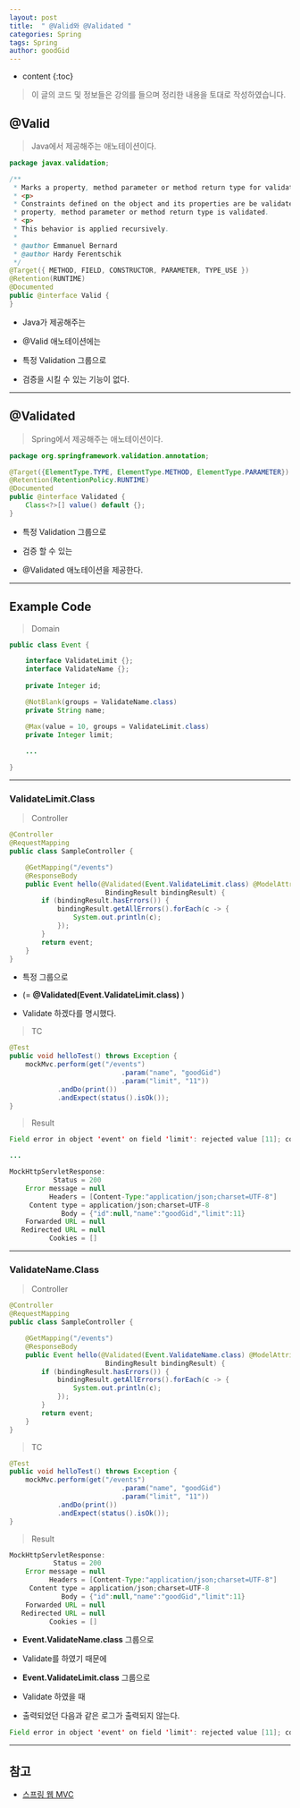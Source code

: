 ```yaml
---
layout: post
title:  " @Valid와 @Validated "
categories: Spring
tags: Spring
author: goodGid
---
```

* content
{:toc}

> 이 글의 코드 및 정보들은 강의를 들으며 정리한 내용을 토대로 작성하였습니다.

## @Valid

> Java에서 제공해주는 애노테이션이다.

``` java
package javax.validation;

/**
 * Marks a property, method parameter or method return type for validation cascading.
 * <p>
 * Constraints defined on the object and its properties are be validated when the
 * property, method parameter or method return type is validated.
 * <p>
 * This behavior is applied recursively.
 *
 * @author Emmanuel Bernard
 * @author Hardy Ferentschik
 */
@Target({ METHOD, FIELD, CONSTRUCTOR, PARAMETER, TYPE_USE })
@Retention(RUNTIME)
@Documented
public @interface Valid {
}
```
* Java가 제공해주는 

* @Valid 애노테이션에는 

* 특정 Validation 그룹으로 

* 검증을 시킬 수 있는 기능이 없다.









---

## @Validated

>  Spring에서 제공해주는 애노테이션이다.

``` java
package org.springframework.validation.annotation;

@Target({ElementType.TYPE, ElementType.METHOD, ElementType.PARAMETER})
@Retention(RetentionPolicy.RUNTIME)
@Documented
public @interface Validated {
    Class<?>[] value() default {};
}
```

* 특정 Validation 그룹으로

* 검증 할 수 있는

* @Validated 애노테이션을 제공한다.


---

## Example Code

> Domain

``` java
public class Event {

    interface ValidateLimit {};
    interface ValidateName {};
    
    private Integer id;

    @NotBlank(groups = ValidateName.class)
    private String name;

    @Max(value = 10, groups = ValidateLimit.class)
    private Integer limit;
    
    ...

}
```

---

### ValidateLimit.Class

> Controller 

``` java
@Controller
@RequestMapping
public class SampleController {

    @GetMapping("/events")
    @ResponseBody
    public Event hello(@Validated(Event.ValidateLimit.class) @ModelAttribute Event event,
                        BindingResult bindingResult) {
        if (bindingResult.hasErrors()) {
            bindingResult.getAllErrors().forEach(c -> {
                System.out.println(c);
            });
        }
        return event;
    }
}
```

* 특정 그룹으로 

* (= **@Validated(Event.ValidateLimit.class)** )

* Validate 하겠다를 명시했다.

> TC

``` java
@Test
public void helloTest() throws Exception {
    mockMvc.perform(get("/events")
                            .param("name", "goodGid")
                            .param("limit", "11"))
            .andDo(print())
            .andExpect(status().isOk());
}
```

> Result

``` java
Field error in object 'event' on field 'limit': rejected value [11]; codes [Max.event.limit,Max.limit,Max.java.lang.Integer,Max]; arguments [org.springframework.context.support.DefaultMessageSourceResolvable: codes [event.limit,limit]; arguments []; default message [limit],10]; default message [must be less than or equal to 10]

...

MockHttpServletResponse:
           Status = 200
    Error message = null
          Headers = [Content-Type:"application/json;charset=UTF-8"]
     Content type = application/json;charset=UTF-8
             Body = {"id":null,"name":"goodGid","limit":11}
    Forwarded URL = null
   Redirected URL = null
          Cookies = []
```




---

### ValidateName.Class

> Controller 

``` java
@Controller
@RequestMapping
public class SampleController {

    @GetMapping("/events")
    @ResponseBody
    public Event hello(@Validated(Event.ValidateName.class) @ModelAttribute Event event,
                        BindingResult bindingResult) {
        if (bindingResult.hasErrors()) {
            bindingResult.getAllErrors().forEach(c -> {
                System.out.println(c);
            });
        }
        return event;
    }
}
```

> TC

``` java
@Test
public void helloTest() throws Exception {
    mockMvc.perform(get("/events")
                            .param("name", "goodGid")
                            .param("limit", "11"))
            .andDo(print())
            .andExpect(status().isOk());
}
```

> Result 

``` java
MockHttpServletResponse:
           Status = 200
    Error message = null
          Headers = [Content-Type:"application/json;charset=UTF-8"]
     Content type = application/json;charset=UTF-8
             Body = {"id":null,"name":"goodGid","limit":11}
    Forwarded URL = null
   Redirected URL = null
          Cookies = []
```

* **Event.ValidateName.class** 그룹으로 

* Validate를 하였기 때문에 

* **Event.ValidateLimit.class** 그룹으로

* Validate 하였을 때 

* 출력되었던 다음과 같은 로그가 출력되지 않는다.

``` java
Field error in object 'event' on field 'limit': rejected value [11]; codes [Max.event.limit,Max.limit,Max.java.lang.Integer,Max]; arguments [org.springframework.context.support.DefaultMessageSourceResolvable: codes [event.limit,limit]; arguments []; default message [limit],10]; default message [must be less than or equal to 10]
```

---

## 참고

* [스프링 웹 MVC](https://www.inflearn.com/course/%EC%9B%B9-mvc)


